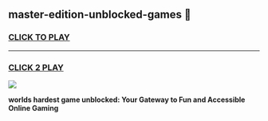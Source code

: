 
## master-edition-unblocked-games 👋
<h3>
<a href="https://premium.freeplayer.one?title=master-edition-unblocked-games&ref=14F">CLICK TO PLAY</a></h3>
<hr>

<h3>
<a href="https://premium.freeplayer.one?title=master-edition-unblocked-games&ref=14F">CLICK 2 PLAY</a>
  
</h3>

<a href="https://premium.freeplayer.one?title=master-edition-unblocked-games&ref=12F/"><img src="https://clearcache.store/games.png"></a>


**worlds hardest game unblocked: Your Gateway to Fun and Accessible Online Gaming**
